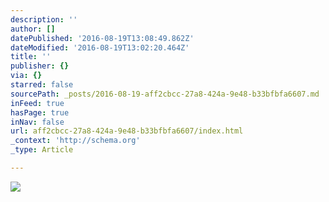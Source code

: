 ```yaml
---
description: ''
author: []
datePublished: '2016-08-19T13:08:49.862Z'
dateModified: '2016-08-19T13:02:20.464Z'
title: ''
publisher: {}
via: {}
starred: false
sourcePath: _posts/2016-08-19-aff2cbcc-27a8-424a-9e48-b33bfbfa6607.md
inFeed: true
hasPage: true
inNav: false
url: aff2cbcc-27a8-424a-9e48-b33bfbfa6607/index.html
_context: 'http://schema.org'
_type: Article

---
```

![](https://the-grid-user-content.s3-us-west-2.amazonaws.com/615390e6-25fb-48a0-82c5-25ebfcf4f919.png)